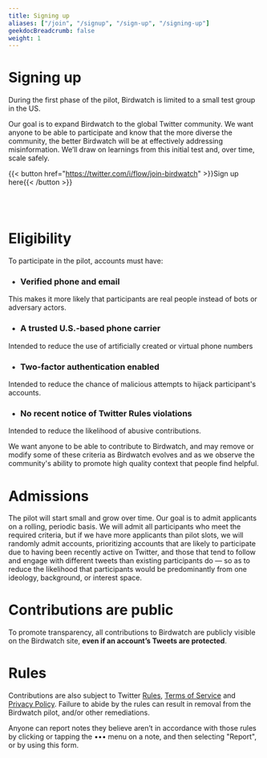 ```yaml
---
title: Signing up
aliases: ["/join", "/signup", "/sign-up", "/signing-up"]
geekdocBreadcrumb: false
weight: 1
---
```


# Signing up

During the first phase of the pilot, Birdwatch is limited to a small test group in the US.

Our goal is to expand Birdwatch to the global Twitter community. We want anyone to be able to participate and know that the more diverse the community, the better Birdwatch will be at effectively addressing misinformation. We’ll draw on learnings from this initial test and, over time, scale safely.

{{< button href="https://twitter.com/i/flow/join-birdwatch" >}}Sign up here{{< /button >}}

<br>
<br>

# Eligibility

To participate in the pilot, accounts must have:

- ### **Verified phone and email**

This makes it more likely that participants are real people instead of bots or adversary actors.

- ### **A trusted U.S.-based phone carrier**

Intended to reduce the use of artificially created or virtual phone numbers

- ### **Two-factor authentication enabled**

Intended to reduce the chance of malicious attempts to hijack participant's accounts.

- ### **No recent notice of Twitter Rules violations**

Intended to reduce the likelihood of abusive contributions.

We want anyone to be able to contribute to Birdwatch, and may remove or modify some of these criteria as Birdwatch evolves and as we observe the community's ability to promote high quality context that people find helpful.

# Admissions

The pilot will start small and grow over time. Our goal is to admit applicants on a rolling, periodic basis. We will admit all participants who meet the required criteria, but if we have more applicants than pilot slots, we will randomly admit accounts, prioritizing accounts that are likely to participate due to having been recently active on Twitter, and those that tend to follow and engage with different tweets than existing participants do — so as to reduce the likelihood that participants would be predominantly from one ideology, background, or interest space.

# Contributions are public

To promote transparency, all contributions to Birdwatch are publicly visible on the Birdwatch site, **even if an account’s Tweets are protected**.

# Rules

Contributions are also subject to Twitter [Rules](https://help.twitter.com/rules-and-policies/twitter-rules), [Terms of Service](https://twitter.com/tos) and [Privacy Policy](https://twitter.com/privacy). Failure to abide by the rules can result in removal from the Birdwatch pilot, and/or other remediations.

Anyone can report notes they believe aren’t in accordance with those rules by clicking or tapping the ••• menu on a note, and then selecting "Report", or by using this form.
